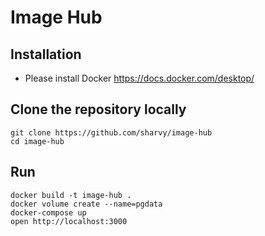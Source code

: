 # Image Hub

## Installation
* Please install Docker https://docs.docker.com/desktop/

## Clone the repository locally
```
git clone https://github.com/sharvy/image-hub
cd image-hub
```

## Run
```
docker build -t image-hub .
docker volume create --name=pgdata
docker-compose up
open http://localhost:3000
```
